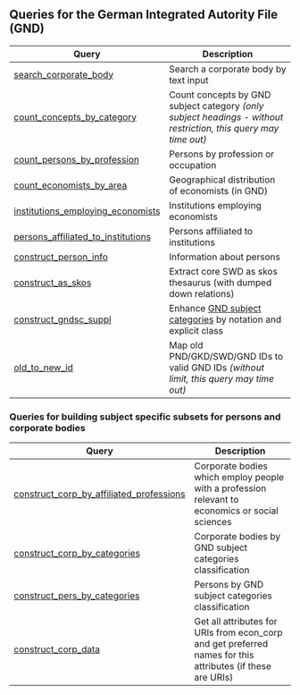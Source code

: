 ## Queries for the German Integrated Autority File (GND)

Query | Description
------|------------
[search_corporate_body](http://zbw.eu/beta/sparql-lab/?endpoint=http://zbw.eu/beta/sparql/gnd/query&queryRef=https://api.github.com/repos/jneubert/sparql-queries/contents/gnd/search_corporate_body.rq) | Search a corporate body by text input
[count_concepts_by_category](http://zbw.eu/beta/sparql-lab/?endpoint=http://zbw.eu/beta/sparql/gnd/query&queryRef=https://api.github.com/repos/jneubert/sparql-queries/contents/gnd/count_concepts_by_category.rq) | Count concepts by GND subject category _(only subject headings - without restriction, this query may time out)_
[count_persons_by_profession](http://zbw.eu/beta/sparql-lab/?endpoint=http://zbw.eu/beta/sparql/gnd/query&queryRef=https://api.github.com/repos/jneubert/sparql-queries/contents/gnd/count_persons_by_profession.rq) | Persons by profession or occupation
[count_economists_by_area](http://zbw.eu/beta/sparql-lab/?endpoint=http://zbw.eu/beta/sparql/gnd/query&queryRef=https://api.github.com/repos/jneubert/sparql-queries/contents/gnd/count_economists_by_area.rq) | Geographical distribution of economists (in GND)
[institutions_employing_economists](http://zbw.eu/beta/sparql-lab/?endpoint=http://zbw.eu/beta/sparql/gnd/query&queryRef=https://api.github.com/repos/jneubert/sparql-queries/contents/gnd/institutions_employing_economists.rq) | Institutions employing economists
[persons_affiliated_to_institutions](http://zbw.eu/beta/sparql-lab/?endpoint=http://zbw.eu/beta/sparql/gnd/query&queryRef=https://api.github.com/repos/jneubert/sparql-queries/contents/gnd/persons_affiliated_to_institutions.rq) | Persons affiliated to institutions
[construct_person_info](http://zbw.eu/beta/sparql-lab/?endpoint=http://zbw.eu/beta/sparql/gnd/query&queryRef=https://api.github.com/repos/jneubert/sparql-queries/contents/gnd/construct_person_info.rq) | Information about persons
[construct_as_skos](http://zbw.eu/beta/sparql-lab/?endpoint=http://zbw.eu/beta/sparql/gnd/query&queryRef=https://api.github.com/repos/jneubert/sparql-queries/contents/gnd/construct_as_skos.rq) | Extract core SWD as skos thesaurus (with dumped down relations)
[construct_gndsc_suppl](http://zbw.eu/beta/sparql-lab/?endpoint=http://zbw.eu/beta/sparql/gnd/query&queryRef=https://api.github.com/repos/jneubert/sparql-queries/contents/gnd/construct_gndsc_suppl.rq) | Enhance [GND subject categories](http://d-nb.info/standards/vocab/gnd/gnd-sc#) by notation and explicit class
[old_to_new_id](http://zbw.eu/beta/sparql-lab/?endpoint=http://zbw.eu/beta/sparql/gnd/query&queryRef=https://api.github.com/repos/jneubert/sparql-queries/contents/gnd/old_to_new_id.rq) | Map old PND/GKD/SWD/GND IDs to valid GND IDs _(without limit, this query may time out)_


### Queries for building subject specific subsets for persons and corporate bodies

Query | Description
------|------------
[construct_corp_by_affiliated_professions](http://zbw.eu/beta/sparql-lab/?endpoint=http://zbw.eu/beta/sparql/gnd/query&queryRef=https://api.github.com/repos/jneubert/sparql-queries/contents/gnd/construct_corp_by_affiliated_professions.rq) | Corporate bodies which employ people with a profession relevant to economics or social sciences
[construct_corp_by_categories](http://zbw.eu/beta/sparql-lab/?endpoint=http://zbw.eu/beta/sparql/gnd/query&queryRef=https://api.github.com/repos/jneubert/sparql-queries/contents/gnd/construct_corp_by_categories.rq) | Corporate bodies by GND subject categories classification
[construct_pers_by_categories](http://zbw.eu/beta/sparql-lab/?endpoint=http://zbw.eu/beta/sparql/gnd/query&queryRef=https://api.github.com/repos/jneubert/sparql-queries/contents/gnd/construct_pers_by_categories.rq) | Persons by GND subject categories classification
[construct_corp_data](http://zbw.eu/beta/sparql-lab/?endpoint=http://zbw.eu/beta/sparql/gnd/query&queryRef=https://api.github.com/repos/jneubert/sparql-queries/contents/gnd/construct_corp_data.rq) | Get all attributes for URIs from econ_corp and get preferred names for this attributes (if these are URIs)


